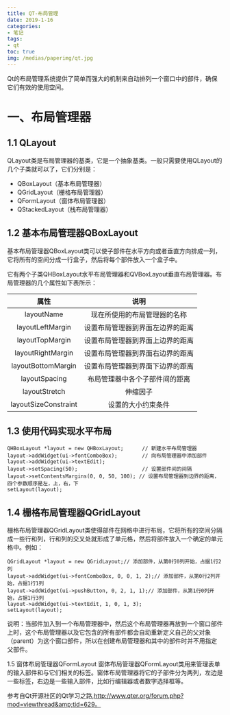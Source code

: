 ```yaml
---
title: QT-布局管理
date: 2019-1-16
categories:
- 笔记
tags:
- qt
toc: true
img: /medias/paperimg/qt.jpg
---
```

Qt的布局管理系统提供了简单而强大的机制来自动排列一个窗口中的部件，确保它们有效的使用空间。<!-- more -->
# 一、布局管理器
## 1.1 QLayout
QLayout类是布局管理器的基类，它是一个抽象基类。一般只需要使用QLayout的几个子类就可以了，它们分别是：

* QBoxLayout（基本布局管理器）
* QGridLayout（栅格布局管理器）
* QFormLayout（窗体布局管理器）
* QStackedLayout（栈布局管理器）
## 1.2 基本布局管理器QBoxLayout
基本布局管理器QBoxLayout类可以使子部件在水平方向或者垂直方向排成一列，它将所有的空间分成一行盒子，然后将每个部件放入一个盒子中。

它有两个子类QHBoxLayout水平布局管理器和QVBoxLayout垂直布局管理器。布局管理器的几个属性如下表所示：

|属性|	说明|
|:---:|:---:|
|layoutName	|现在所使用的布局管理器的名称|
|layoutLeftMargin|	设置布局管理器到界面左边界的距离|
|layoutTopMargin|	设置布局管理器到界面上边界的距离|
|layoutRightMargin	|设置布局管理器到界面右边界的距离|
|layoutBottomMargin	|设置布局管理器到界面下边界的距离|
|layoutSpacing|	布局管理器中各个子部件间的距离|
|layoutStretch	|伸缩因子|
|layoutSizeConstraint	|设置的大小约束条件|
## 1.3 使用代码实现水平布局
```
QHBoxLayout *layout = new QHBoxLayout;      // 新建水平布局管理器
layout->addWidget(ui->fontComboBox);        // 向布局管理器中添加部件
layout->addWidget(ui->textEdit);
layout->setSpacing(50);                     // 设置部件间的间隔
layout->setContentsMargins(0, 0, 50, 100); // 设置布局管理器到边界的距离，四个参数顺序是左，上，右，下
setLayout(layout); 
```
## 1.4 栅格布局管理器QGridLayout
栅格布局管理器QGridLayout类使得部件在网格中进行布局，它将所有的空间分隔成一些行和列，行和列的交叉处就形成了单元格，然后将部件放入一个确定的单元格中。例如：
```
QGridLayout *layout = new QGridLayout;// 添加部件，从第0行0列开始，占据1行2列
layout->addWidget(ui->fontComboBox, 0, 0, 1, 2);// 添加部件，从第0行2列开始，占据1行1列
layout->addWidget(ui->pushButton, 0, 2, 1, 1);// 添加部件，从第1行0列开始，占据1行3列
layout->addWidget(ui->textEdit, 1, 0, 1, 3);
setLayout(layout);
```
说明：当部件加入到一个布局管理器中，然后这个布局管理器再放到一个窗口部件上时，这个布局管理器以及它包含的所有部件都会自动重新定义自己的父对象（parent）为这个窗口部件，所以在创建布局管理器和其中的部件时并不用指定父部件。

1.5 窗体布局管理器QFormLayout
窗体布局管理器QFormLayout类用来管理表单的输入部件和与它们相关的标签。窗体布局管理器将它的子部件分为两列，左边是一些标签，右边是一些输入部件，比如行编辑器或者数字选择框等。

 


参考自Qt开源社区的Qt学习之路,http://www.qter.org/forum.php?mod=viewthread&amp;tid=629。